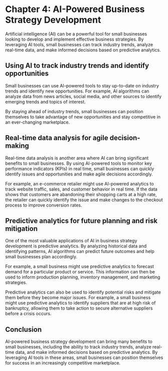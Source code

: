 Chapter 4: AI-Powered Business Strategy Development
===================================================

Artificial intelligence (AI) can be a powerful tool for small businesses looking to develop and implement effective business strategies. By leveraging AI tools, small businesses can track industry trends, analyze real-time data, and make informed decisions based on predictive analytics.

Using AI to track industry trends and identify opportunities
------------------------------------------------------------

Small businesses can use AI-powered tools to stay up-to-date on industry trends and identify new opportunities. For example, AI algorithms can analyze data from news articles, social media, and other sources to identify emerging trends and topics of interest.

By staying ahead of industry trends, small businesses can position themselves to take advantage of new opportunities and stay competitive in an ever-changing marketplace.

Real-time data analysis for agile decision-making
-------------------------------------------------

Real-time data analysis is another area where AI can bring significant benefits to small businesses. By using AI-powered tools to monitor key performance indicators (KPIs) in real time, small businesses can quickly identify issues and opportunities and make agile decisions accordingly.

For example, an e-commerce retailer might use AI-powered analytics to track website traffic, sales, and customer behavior in real time. If the data shows that customers are abandoning their shopping carts at a high rate, the retailer can quickly identify the issue and make changes to the checkout process to improve conversion rates.

Predictive analytics for future planning and risk mitigation
------------------------------------------------------------

One of the most valuable applications of AI in business strategy development is predictive analytics. By analyzing historical data and identifying patterns, AI algorithms can predict future outcomes and help small businesses plan accordingly.

For example, a small business might use predictive analytics to forecast demand for a particular product or service. This information can then be used to inform production planning, inventory management, and marketing strategies.

Predictive analytics can also be used to identify potential risks and mitigate them before they become major issues. For example, a small business might use predictive analytics to identify suppliers that are at high risk of bankruptcy, allowing them to take action to secure alternative suppliers before a crisis occurs.

Conclusion
----------

AI-powered business strategy development can bring many benefits to small businesses, including the ability to track industry trends, analyze real-time data, and make informed decisions based on predictive analytics. By leveraging AI tools in these areas, small businesses can position themselves for success in an increasingly competitive marketplace.
